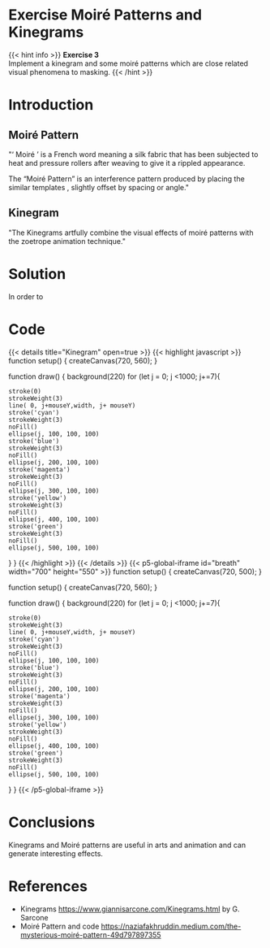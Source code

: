 # Exercise Moiré Patterns and Kinegrams 

{{< hint info >}}
**Exercise 3**  
Implement a kinegram and some moiré patterns which are close related visual phenomena to masking.
{{< /hint >}}

# Introduction
## Moiré Pattern

"‘ Moiré ’ is a French word meaning a silk fabric that has been subjected to heat and pressure rollers after weaving to give it a rippled appearance.

The “Moiré Pattern” is an interference pattern produced by placing the similar templates , slightly offset by spacing or angle." 

## Kinegram

"The Kinegrams artfully combine the visual effects of moiré patterns with the zoetrope animation technique."

# Solution
In order to

# Code
{{< details title="Kinegram" open=true >}}
{{< highlight javascript >}}
function setup() {
  createCanvas(720, 560);
}

function draw() {
  background(220)
  for (let j = 0; j <1000; j+=7){
    
    stroke(0)
    strokeWeight(3)
    line( 0, j+mouseY,width, j+ mouseY)
    stroke('cyan')
    strokeWeight(3)
    noFill()
    ellipse(j, 100, 100, 100)
    stroke('blue')
    strokeWeight(3)
    noFill()
    ellipse(j, 200, 100, 100)
    stroke('magenta')
    strokeWeight(3)
    noFill()
    ellipse(j, 300, 100, 100)
    stroke('yellow')
    strokeWeight(3)
    noFill()
    ellipse(j, 400, 100, 100)
    stroke('green')
    strokeWeight(3)
    noFill()
    ellipse(j, 500, 100, 100)
  }
}
{{< /highlight >}}
{{< /details >}} 
 {{< p5-global-iframe id="breath" width="700" height="550" >}} function setup() { createCanvas(720, 500); }

function setup() {
  createCanvas(720, 560);
}

function draw() {
  background(220)
  for (let j = 0; j <1000; j+=7){
    
    stroke(0)
    strokeWeight(3)
    line( 0, j+mouseY,width, j+ mouseY)
    stroke('cyan')
    strokeWeight(3)
    noFill()
    ellipse(j, 100, 100, 100)
    stroke('blue')
    strokeWeight(3)
    noFill()
    ellipse(j, 200, 100, 100)
    stroke('magenta')
    strokeWeight(3)
    noFill()
    ellipse(j, 300, 100, 100)
    stroke('yellow')
    strokeWeight(3)
    noFill()
    ellipse(j, 400, 100, 100)
    stroke('green')
    strokeWeight(3)
    noFill()
    ellipse(j, 500, 100, 100)
  }
} 
{{< /p5-global-iframe >}}


# Conclusions
Kinegrams and Moiré patterns are useful in arts and animation and can generate interesting effects.

# References
* Kinegrams https://www.giannisarcone.com/Kinegrams.html by G. Sarcone
* Moiré Pattern and code https://naziafakhruddin.medium.com/the-mysterious-moiré-pattern-49d797897355
